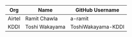 | Org                    | Name                   | GitHub Username             |
| -----------------------| -----------------------|-----------------------------|
| Airtel | Ramit Chawla | a-ramit |
| KDDI | Toshi Wakayama | ToshiWakayama-KDDI |

